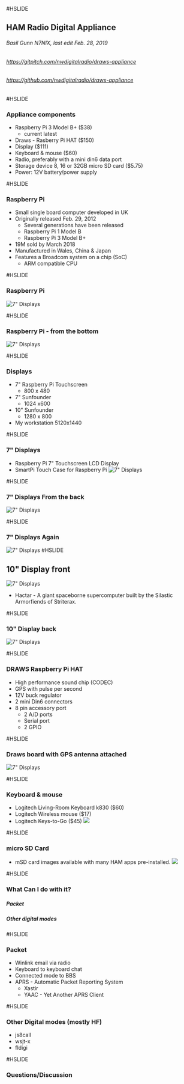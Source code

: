 #HSLIDE

## HAM Radio Digital Appliance
###### Basil Gunn  N7NIX,  last edit Feb. 28, 2019

###### https://gitpitch.com/nwdigitalradio/draws-appliance
###### https://github.com/nwdigitalradio/draws-appliance

#HSLIDE
### Appliance components
* Raspberry Pi 3 Model B+ ($38)
  * current latest
* Draws - Rasberry Pi HAT ($150)
* Display ($111)
* Keyboard & mouse ($60)
* Radio, preferably with a mini din6 data port
* Storage device 8, 16 or 32GB micro SD card ($5.75)
* Power: 12V battery/power supply

#HSLIDE
### Raspberry Pi
* Small single board computer developed in UK
* Originally released Feb. 29, 2012
  * Several generations have been released
  * Raspberry Pi 1 Model B
  * Raspberry Pi 3 Model B+
* 19M sold by March 2018
* Manufactured in Wales, China & Japan
* Features a Broadcom system on a chip (SoC)
  * ARM compatible CPU

#HSLIDE
### Raspberry Pi
![7" Displays](assets/img_2475_8b6.jpg)

#HSLIDE
### Raspberry Pi - from the bottom
![7" Displays](assets/img_2477_8b6.jpg)

#HSLIDE
### Displays

* 7" Raspberry Pi Touchscreen
  * 800 x 480
* 7" Sunfounder
  *  1024 x600
* 10" Sunfounder
  * 1280 x 800
* My workstation 5120x1440

#HSLIDE
### 7" Displays
* Raspberry Pi 7" Touchscreen LCD Display
* SmartPi Touch Case for Raspberry Pi
![7" Displays](assets/img_2467_8b6.jpg)

#HSLIDE
### 7" Displays From the back
![7" Displays](assets/img_2468_8b6.jpg)

#HSLIDE
### 7" Displays Again
![7" Displays](assets/img_2470_8b6.jpg)
#HSLIDE
## 10" Display front
![7" Displays](assets/img_2471_8b6.jpg)

* Hactar - A giant spaceborne supercomputer built by the Silastic Armorfiends of Striterax.

#HSLIDE
### 10" Display back
![7" Displays](assets/img_2472_8b6.jpg)

#HSLIDE
### DRAWS Raspberry Pi HAT
* High performance sound chip (CODEC)
* GPS with pulse per second
* 12V buck regulator
* 2 mini Din6 connectors
* 8 pin accessory port
  * 2 A/D ports
  * Serial port
  * 2 GPIO

#HSLIDE
### Draws board with GPS antenna attached

![7" Displays](assets/img_2473_8b6.jpg)

#HSLIDE
### Keyboard & mouse
* Logitech Living-Room Keyboard k830 ($60)
* Logitech Wireless mouse ($17)
* Logitech Keys-to-Go ($45)
![](assets/img_2479_8b6.jpg)

#HSLIDE
### micro SD Card
* mSD card images available with many HAM apps pre-installed.
![](assets/img_2480_8b6.jpg)

#HSLIDE
### What Can I do with it?

##### Packet
##### Other digital modes

#HSLIDE

### Packet
* Winlink email via radio
* Keyboard to keyboard chat
* Connected mode to BBS
* APRS - Automatic Packet Reporting System
  * Xastir
  * YAAC - Yet Another APRS Client

#HSLIDE

### Other Digital modes (mostly HF)
* js8call
* wsjt-x
* fldigi

#HSLIDE

### Questions/Discussion
